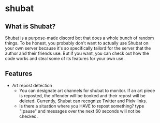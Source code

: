 # shubat
## What is Shubat?
Shubat is a purpose-made discord bot that does a whole bunch of random things. To be honest, you probably don't want to actually use Shubat on your own server because it's so specifically tailord for the server that the author and their friends use. But if you want, you can check out how the code works and steal some of its features for your own use.

## Features
- Art repost detection
  - You can designate art channels for shubat to monitor. If an art piece is reposted, the offender will be bonked and their repost will be deleted. Currently, Shubat can recognize Twitter and Pixiv links.
  - Is there a situation where you HAVE to repost something? type "!pause" and messages over the next 60 seconds will not be checked.
